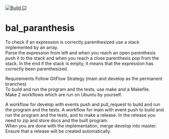 [![Build CI](https://github.com/Bharathivijayagopal/bal_paranthesis/actions/workflows/build.yml/badge.svg)](https://github.com/Bharathivijayagopal/bal_paranthesis/actions/workflows/build.yml)

# bal_paranthesis

To check if an expression is correctly parenthesized use a stack implemented by an array.  
Parse the expression from left and when you reach an open parenthesis push it to the stack and when you reach a close parenthesis pop from the stack.
In the end if the stack is empty, it means that the expression has correctly been parenthesized.

 

Requirements
Follow GitFlow Strategy (main and develop as the permanent branches)  
To build and run the program and the tests, use make and a Makefile.  
Make 2 workflows which are run on Ubuntu by yourself.  

A workflow for develop with events push and pull_request to build and run the program and the tests.
A workflow for main with event push to build and run the program and the tests, and to make a release.
In the release you need to zip and store docs and the built program.  
When you are done with the implementation, merge develop into master. Ensure that a release will be created automatically.

